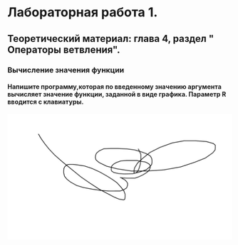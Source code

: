 # Лабораторная работа 1.
## Теоретический материал: глава 4, раздел " Операторы ветвления".
### Вычисление значения функции
#### Напишите программу,которая по введенному значению аргумента вычисляет значение функции, заданной в виде графика. Параметр R вводится с клавиатуры.
![image](./rrrr.JPG)

